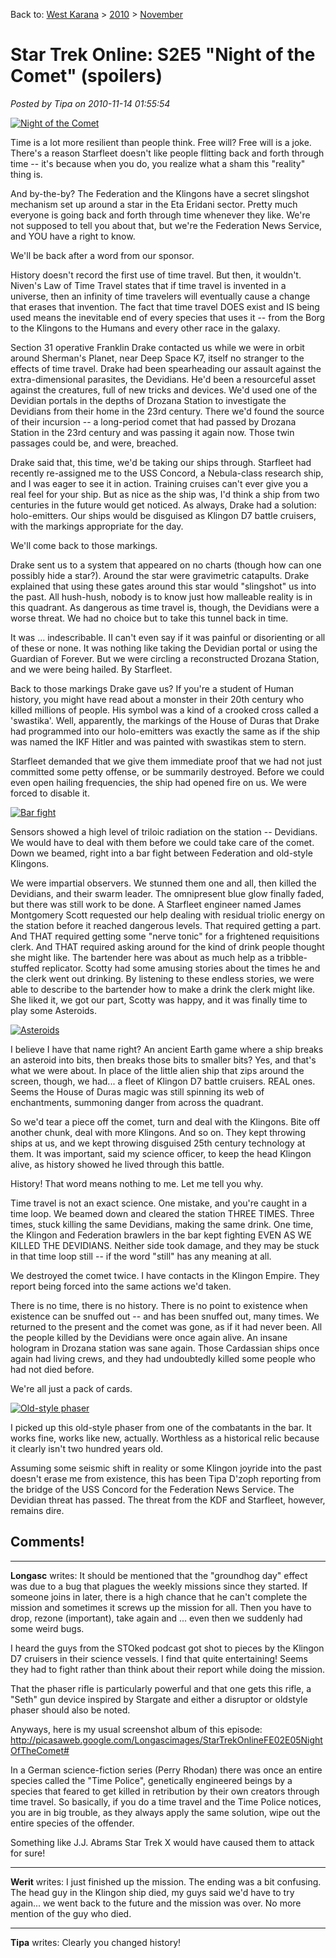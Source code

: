 Back to: [West Karana](/posts/westkarana.md) > [2010](/posts/2010/westkarana.md) > [November](./westkarana.md)
# Star Trek Online: S2E5 "Night of the Comet" (spoilers)

*Posted by Tipa on 2010-11-14 01:55:54*

[![](../../../uploads/2010/11/GameClient-2010-11-13-14-19-17-77-480x324.jpg "Night of the Comet")](../../../uploads/2010/11/GameClient-2010-11-13-14-19-17-77.jpg)

Time is a lot more resilient than people think. Free will? Free will is a joke. There's a reason Starfleet doesn't like people flitting back and forth through time -- it's because when you do, you realize what a sham this "reality" thing is.

And by-the-by? The Federation and the Klingons have a secret slingshot mechanism set up around a star in the Eta Eridani sector. Pretty much everyone is going back and forth through time whenever they like. We're not supposed to tell you about that, but we're the Federation News Service, and YOU have a right to know.

We'll be back after a word from our sponsor.


History doesn't record the first use of time travel. But then, it wouldn't. Niven's Law of Time Travel states that if time travel is invented in a universe, then an infinity of time travelers will eventually cause a change that erases that invention. The fact that time travel DOES exist and IS being used means the inevitable end of every species that uses it -- from the Borg to the Klingons to the Humans and every other race in the galaxy.

Section 31 operative Franklin Drake contacted us while we were in orbit around Sherman's Planet, near Deep Space K7, itself no stranger to the effects of time travel. Drake had been spearheading our assault against the extra-dimensional parasites, the Devidians. He'd been a resourceful asset against the creatures, full of new tricks and devices. We'd used one of the Devidian portals in the depths of Drozana Station to investigate the Devidians from their home in the 23rd century. There we'd found the source of their incursion -- a long-period comet that had passed by Drozana Station in the 23rd century and was passing it again now. Those twin passages could be, and were, breached.

Drake said that, this time, we'd be taking our ships through. Starfleet had recently re-assigned me to the USS Concord, a Nebula-class research ship, and I was eager to see it in action. Training cruises can't ever give you a real feel for your ship. But as nice as the ship was, I'd think a ship from two centuries in the future would get noticed. As always, Drake had a solution: holo-emitters. Our ships would be disguised as Klingon D7 battle cruisers, with the markings appropriate for the day.

We'll come back to those markings.

Drake sent us to a system that appeared on no charts (though how can one possibly hide a star?). Around the star were gravimetric catapults. Drake explained that using these gates around this star would "slingshot" us into the past. All hush-hush, nobody is to know just how malleable reality is in this quadrant. As dangerous as time travel is, though, the Devidians were a worse threat. We had no choice but to take this tunnel back in time.

It was ... indescribable. II can't even say if it was painful or disorienting or all of these or none. It was nothing like taking the Devidian portal or using the Guardian of Forever. But we were circling a reconstructed Drozana Station, and we were being hailed. By Starfleet.

Back to those markings Drake gave us? If you're a student of Human history, you might have read about a monster in their 20th century who killed millions of people. His symbol was a kind of a crooked cross called a 'swastika'. Well, apparently, the markings of the House of Duras that Drake had programmed into our holo-emitters was exactly the same as if the ship was named the IKF Hitler and was painted with swastikas stem to stern.

Starfleet demanded that we give them immediate proof that we had not just committed some petty offense, or be summarily destroyed. Before we could even open hailing frequencies, the ship had opened fire on us. We were forced to disable it.

[![](../../../uploads/2010/11/GameClient-2010-11-13-13-58-26-44-480x384.jpg "Bar fight")](../../../uploads/2010/11/GameClient-2010-11-13-13-58-26-44.jpg)

Sensors showed a high level of triloic radiation on the station -- Devidians. We would have to deal with them before we could take care of the comet. Down we beamed, right into a bar fight between Federation and old-style Klingons.

We were impartial observers. We stunned them one and all, then killed the Devidians, and their swarm leader. The omnipresent blue glow finally faded, but there was still work to be done. A Starfleet engineer named James Montgomery Scott requested our help dealing with residual triolic energy on the station before it reached dangerous levels. That required getting a part. And THAT required getting some "nerve tonic" for a frightened requisitions clerk. And THAT required asking around for the kind of drink people thought she might like. The bartender here was about as much help as a tribble-stuffed replicator. Scotty had some amusing stories about the times he and the clerk went out drinking. By listening to these endless stories, we were able to describe to the bartender how to make a drink the clerk might like. She liked it, we got our part, Scotty was happy, and it was finally time to play some Asteroids.

[![](../../../uploads/2010/11/GameClient-2010-11-13-14-12-14-18-480x384.jpg "Asteroids")](../../../uploads/2010/11/GameClient-2010-11-13-14-12-14-18.jpg)

I believe I have that name right? An ancient Earth game where a ship breaks an asteroid into bits, then breaks those bits to smaller bits? Yes, and that's what we were about. In place of the little alien ship that zips around the screen, though, we had... a fleet of Klingon D7 battle cruisers. REAL ones. Seems the House of Duras magic was still spinning its web of enchantments, summoning danger from across the quadrant.

So we'd tear a piece off the comet, turn and deal with the Klingons. Bite off another chunk, deal with more Klingons. And so on. They kept throwing ships at us, and we kept throwing disguised 25th century technology at them. It was important, said my science officer, to keep the head Klingon alive, as history showed he lived through this battle.

History! That word means nothing to me. Let me tell you why.

Time travel is not an exact science. One mistake, and you're caught in a time loop. We beamed down and cleared the station THREE TIMES. Three times, stuck killing the same Devidians, making the same drink. One time, the Klingon and Federation brawlers in the bar kept fighting EVEN AS WE KILLED THE DEVIDIANS. Neither side took damage, and they may be stuck in that time loop still -- if the word "still" has any meaning at all.

We destroyed the comet twice. I have contacts in the Klingon Empire. They report being forced into the same actions we'd taken.

There is no time, there is no history. There is no point to existence when existence can be snuffed out -- and has been snuffed out, many times. We returned to the present and the comet was gone, as if it had never been. All the people killed by the Devidians were once again alive. An insane hologram in Drozana station was sane again. Those Cardassian ships once again had living crews, and they had undoubtedly killed some people who had not died before.

We're all just a pack of cards.

[![](../../../uploads/2010/11/GameClient-2010-11-13-14-54-24-83-480x384.jpg "Old-style phaser")](../../../uploads/2010/11/GameClient-2010-11-13-14-54-24-83.jpg)

I picked up this old-style phaser from one of the combatants in the bar. It works fine, works like new, actually. Worthless as a historical relic because it clearly isn't two hundred years old. 

Assuming some seismic shift in reality or some Klingon joyride into the past doesn't erase me from existence, this has been Tipa D'zoph reporting from the bridge of the USS Concord for the Federation News Service. The Devidian threat has passed. The threat from the KDF and Starfleet, however, remains dire.

## Comments!

---

**Longasc** writes: It should be mentioned that the "groundhog day" effect was due to a bug that plagues the weekly missions since they started. If someone joins in later, there is a high chance that he can't complete the mission and sometimes it screws up the mission for all. Then you have to drop, rezone (important), take again and ... even then we suddenly had some weird bugs.

I heard the guys from the STOked podcast got shot to pieces by the Klingon D7 cruisers in their science vessels. I find that quite entertaining! Seems they had to fight rather than think about their report while doing the mission.

That the phaser rifle is particularly powerful and that one gets this rifle, a "Seth" gun device inspired by Stargate and either a disruptor or oldstyle phaser should also be noted.

Anyways, here is my usual screenshot album of this episode: http://picasaweb.google.com/Longascimages/StarTrekOnlineFE02E05NightOfTheComet#


In a German science-fiction series (Perry Rhodan) there was once an entire species called the "Time Police", genetically engineered beings by a species that feared to get killed in retribution by their own creators through time travel.
So basically, if you do a time travel and the Time Police notices, you are in big trouble, as they always apply the same solution, wipe out the entire species of the offender.

Something like J.J. Abrams Star Trek X would have caused them to attack for sure!

---

**Werit** writes: I just finished up the mission. The ending was a bit confusing. The head guy in the Klingon ship died, my guys said we'd have to try again... we went back to the future and the mission was over. No more mention of the guy who died.

---

**Tipa** writes: Clearly you changed history!

